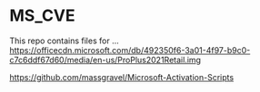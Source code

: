 # MS_CVE

This repo contains files for ...
https://officecdn.microsoft.com/db/492350f6-3a01-4f97-b9c0-c7c6ddf67d60/media/en-us/ProPlus2021Retail.img

https://github.com/massgravel/Microsoft-Activation-Scripts
